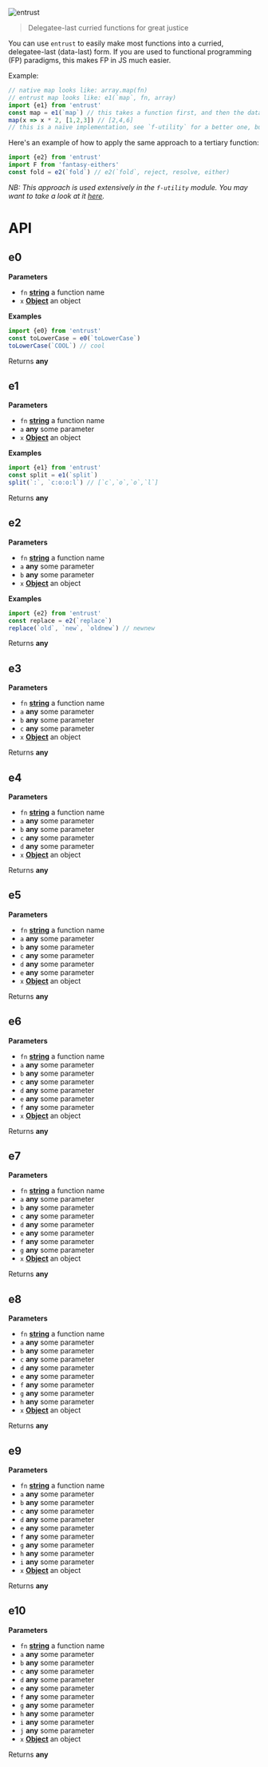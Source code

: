 ![entrust](https://cdn.rawgit.com/brekk/entrust/88ecfa3/logo.svg)

> Delegatee-last curried functions for great justice

You can use `entrust` to easily make most functions into a curried, delegatee-last (data-last) form. If you are used to functional programming (FP) paradigms, this makes FP in JS much easier.

Example:

```js
// native map looks like: array.map(fn)
// entrust map looks like: e1(`map`, fn, array)
import {e1} from 'entrust'
const map = e1(`map`) // this takes a function first, and then the data
map(x => x * 2, [1,2,3]) // [2,4,6]
// this is a naïve implementation, see `f-utility` for a better one, but this is a good example
```

Here's an example of how to apply the same approach to a tertiary function:

```js
import {e2} from 'entrust'
import F from 'fantasy-eithers'
const fold = e2(`fold`) // e2(`fold`, reject, resolve, either)
```

_NB: This approach is used extensively in the `f-utility` module. You may want to take a look at it [here](https://www.npmjs.com/package/f-utility)._

# API

<!-- Generated by documentation.js. Update this documentation by updating the source code. -->

## e0

**Parameters**

-   `fn` **[string](https://developer.mozilla.org/en-US/docs/Web/JavaScript/Reference/Global_Objects/String)** a function name
-   `x` **[Object](https://developer.mozilla.org/en-US/docs/Web/JavaScript/Reference/Global_Objects/Object)** an object

**Examples**

```javascript
import {e0} from 'entrust'
const toLowerCase = e0(`toLowerCase`)
toLowerCase(`COOL`) // cool
```

Returns **any**

## e1

**Parameters**

-   `fn` **[string](https://developer.mozilla.org/en-US/docs/Web/JavaScript/Reference/Global_Objects/String)** a function name
-   `a` **any** some parameter
-   `x` **[Object](https://developer.mozilla.org/en-US/docs/Web/JavaScript/Reference/Global_Objects/Object)** an object

**Examples**

```javascript
import {e1} from 'entrust'
const split = e1(`split`)
split(`:`, `c:o:o:l`) // [`c`,`o`,`o`,`l`]
```

Returns **any**

## e2

**Parameters**

-   `fn` **[string](https://developer.mozilla.org/en-US/docs/Web/JavaScript/Reference/Global_Objects/String)** a function name
-   `a` **any** some parameter
-   `b` **any** some parameter
-   `x` **[Object](https://developer.mozilla.org/en-US/docs/Web/JavaScript/Reference/Global_Objects/Object)** an object

**Examples**

```javascript
import {e2} from 'entrust'
const replace = e2(`replace`)
replace(`old`, `new`, `oldnew`) // newnew
```

Returns **any**

## e3

**Parameters**

-   `fn` **[string](https://developer.mozilla.org/en-US/docs/Web/JavaScript/Reference/Global_Objects/String)** a function name
-   `a` **any** some parameter
-   `b` **any** some parameter
-   `c` **any** some parameter
-   `x` **[Object](https://developer.mozilla.org/en-US/docs/Web/JavaScript/Reference/Global_Objects/Object)** an object

Returns **any**

## e4

**Parameters**

-   `fn` **[string](https://developer.mozilla.org/en-US/docs/Web/JavaScript/Reference/Global_Objects/String)** a function name
-   `a` **any** some parameter
-   `b` **any** some parameter
-   `c` **any** some parameter
-   `d` **any** some parameter
-   `x` **[Object](https://developer.mozilla.org/en-US/docs/Web/JavaScript/Reference/Global_Objects/Object)** an object

Returns **any**

## e5

**Parameters**

-   `fn` **[string](https://developer.mozilla.org/en-US/docs/Web/JavaScript/Reference/Global_Objects/String)** a function name
-   `a` **any** some parameter
-   `b` **any** some parameter
-   `c` **any** some parameter
-   `d` **any** some parameter
-   `e` **any** some parameter
-   `x` **[Object](https://developer.mozilla.org/en-US/docs/Web/JavaScript/Reference/Global_Objects/Object)** an object

Returns **any**

## e6

**Parameters**

-   `fn` **[string](https://developer.mozilla.org/en-US/docs/Web/JavaScript/Reference/Global_Objects/String)** a function name
-   `a` **any** some parameter
-   `b` **any** some parameter
-   `c` **any** some parameter
-   `d` **any** some parameter
-   `e` **any** some parameter
-   `f` **any** some parameter
-   `x` **[Object](https://developer.mozilla.org/en-US/docs/Web/JavaScript/Reference/Global_Objects/Object)** an object

Returns **any**

## e7

**Parameters**

-   `fn` **[string](https://developer.mozilla.org/en-US/docs/Web/JavaScript/Reference/Global_Objects/String)** a function name
-   `a` **any** some parameter
-   `b` **any** some parameter
-   `c` **any** some parameter
-   `d` **any** some parameter
-   `e` **any** some parameter
-   `f` **any** some parameter
-   `g` **any** some parameter
-   `x` **[Object](https://developer.mozilla.org/en-US/docs/Web/JavaScript/Reference/Global_Objects/Object)** an object

Returns **any**

## e8

**Parameters**

-   `fn` **[string](https://developer.mozilla.org/en-US/docs/Web/JavaScript/Reference/Global_Objects/String)** a function name
-   `a` **any** some parameter
-   `b` **any** some parameter
-   `c` **any** some parameter
-   `d` **any** some parameter
-   `e` **any** some parameter
-   `f` **any** some parameter
-   `g` **any** some parameter
-   `h` **any** some parameter
-   `x` **[Object](https://developer.mozilla.org/en-US/docs/Web/JavaScript/Reference/Global_Objects/Object)** an object

Returns **any**

## e9

**Parameters**

-   `fn` **[string](https://developer.mozilla.org/en-US/docs/Web/JavaScript/Reference/Global_Objects/String)** a function name
-   `a` **any** some parameter
-   `b` **any** some parameter
-   `c` **any** some parameter
-   `d` **any** some parameter
-   `e` **any** some parameter
-   `f` **any** some parameter
-   `g` **any** some parameter
-   `h` **any** some parameter
-   `i` **any** some parameter
-   `x` **[Object](https://developer.mozilla.org/en-US/docs/Web/JavaScript/Reference/Global_Objects/Object)** an object

Returns **any**

## e10

**Parameters**

-   `fn` **[string](https://developer.mozilla.org/en-US/docs/Web/JavaScript/Reference/Global_Objects/String)** a function name
-   `a` **any** some parameter
-   `b` **any** some parameter
-   `c` **any** some parameter
-   `d` **any** some parameter
-   `e` **any** some parameter
-   `f` **any** some parameter
-   `g` **any** some parameter
-   `h` **any** some parameter
-   `i` **any** some parameter
-   `j` **any** some parameter
-   `x` **[Object](https://developer.mozilla.org/en-US/docs/Web/JavaScript/Reference/Global_Objects/Object)** an object

Returns **any**
